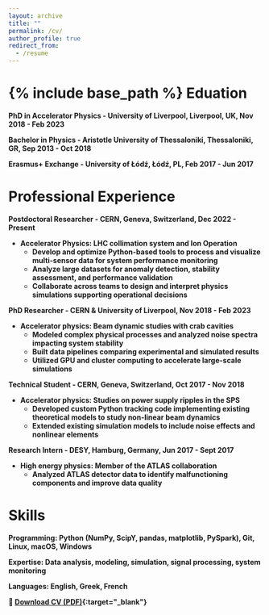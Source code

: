 ```yaml
---
layout: archive
title: ""
permalink: /cv/
author_profile: true
redirect_from:
  - /resume
---
```


{% include base_path %}
Eduation
======
<b> PhD in Accelerator Physics <b>- University of Liverpool, Liverpool, UK, Nov 2018 - Feb 2023

<b> Bachelor in Physics<b> - Aristotle University of Thessaloniki, Thessaloniki, GR, Sep 2013 - Oct 2018

<b> Erasmus+ Exchange <b>-  University of Łódź, Łódź, PL, Feb 2017 - Jun 2017

Professional Experience
======
<b>Postdoctoral Researcher - CERN, Geneva, Switzerland, Dec 2022 - Present</b>
* Accelerator Physics: LHC collimation system and Ion Operation 
  * Develop and optimize Python-based tools to process and visualize multi-sensor data for system performance monitoring
  * Analyze large datasets for anomaly detection, stability assessment, and performance validation
  * Collaborate across teams to design and interpret physics simulations supporting operational decisions

   
<b>PhD Researcher - CERN & University of Liverpool, Nov 2018 - Feb 2023</b>
* Accelerator physics: Beam dynamic studies with crab cavities  
  * Modeled complex physical processes and analyzed noise spectra impacting system stability
  * Built data pipelines comparing experimental and simulated results
  * Utilized GPU and cluster computing to accelerate large-scale simulations
   

<b>Technical Student - CERN, Geneva, Switzerland, Oct 2017 - Nov 2018</b>
* Accelerator physics: Studies on power supply ripples in the SPS   
  * Developed custom Python tracking code implementing existing theoretical models to study non-linear beam dynamics 
  * Extended existing simulation models to include noise effects and nonlinear elements

   
<b>Research Intern - DESY, Hamburg, Germany, Jun 2017 - Sept 2017</b>
* High energy physics: Member of the ATLAS collaboration
  * Analyzed ATLAS detector data to identify malfunctioning components and improve data quality
   


Skills
======
<b>Programming:</b>  Python (NumPy, ScipY, pandas, matplotlib, PySpark), Git, Linux, macOS, Windows

<b>Expertise:</b> Data analysis, modeling, simulation, signal processing, system monitoring

<b>Languages:</b> English, Greek, French





🔗 [Download CV (PDF)](https://natriant.github.io/assets/files/Natalia_Triantafyllou_CV.pdf){:target="_blank"}





